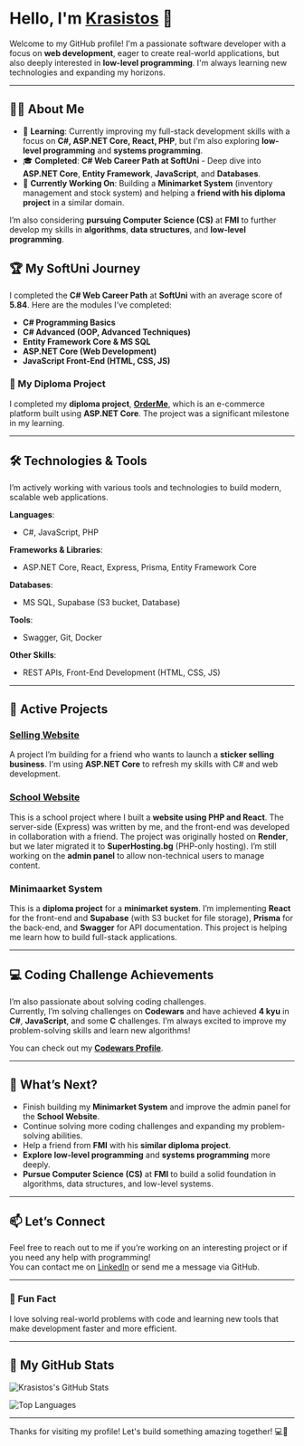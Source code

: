 # Hello, I'm [Krasistos](https://github.com/krasistos) 👋

Welcome to my GitHub profile! I'm a passionate software developer with a focus on **web development**, eager to create real-world applications, but also deeply interested in **low-level programming**. I'm always learning new technologies and expanding my horizons.

---

## 👨‍💻 About Me

- 🌱 **Learning**: Currently improving my full-stack development skills with a focus on **C#, ASP.NET Core, React, PHP**, but I'm also exploring **low-level programming** and **systems programming**.
- 🎓 **Completed**: **C# Web Career Path at SoftUni** - Deep dive into **ASP.NET Core**, **Entity Framework**, **JavaScript**, and **Databases**.
- 🚀 **Currently Working On**: Building a **Minimarket System** (inventory management and stock system) and helping a **friend with his diploma project** in a similar domain.

I’m also considering **pursuing Computer Science (CS)** at **FMI** to further develop my skills in **algorithms**, **data structures**, and **low-level programming**.

## 🏆 My SoftUni Journey
I completed the **C# Web Career Path** at **SoftUni** with an average score of **5.84**. Here are the modules I’ve completed:

- **C# Programming Basics**
- **C# Advanced (OOP, Advanced Techniques)**
- **Entity Framework Core & MS SQL**
- **ASP.NET Core (Web Development)**
- **JavaScript Front-End (HTML, CSS, JS)**

### 📜 My Diploma Project
I completed my **diploma project**, **[OrderMe](https://github.com/krasistos/ordermecsharp)**, which is an e-commerce platform built using **ASP.NET Core**. The project was a significant milestone in my learning.

---

## 🛠️ Technologies & Tools

I’m actively working with various tools and technologies to build modern, scalable web applications.

**Languages**:  
- C#, JavaScript, PHP

**Frameworks & Libraries**:  
- ASP.NET Core, React, Express, Prisma, Entity Framework Core

**Databases**:  
- MS SQL, Supabase (S3 bucket, Database)

**Tools**:  
- Swagger, Git, Docker

**Other Skills**:  
- REST APIs, Front-End Development (HTML, CSS, JS)

---

## 🔧 Active Projects

### [Selling Website](https://github.com/krasistos/selling-website)  
A project I’m building for a friend who wants to launch a **sticker selling business**. I'm using **ASP.NET Core** to refresh my skills with C# and web development.

### [School Website](https://github.com/krasistos/schoolwebsite)  
This is a school project where I built a **website using PHP and React**. The server-side (Express) was written by me, and the front-end was developed in collaboration with a friend. The project was originally hosted on **Render**, but we later migrated it to **SuperHosting.bg** (PHP-only hosting). I’m still working on the **admin panel** to allow non-technical users to manage content.

### Minimaarket System  
This is a **diploma project** for a **minimarket system**. I’m implementing **React** for the front-end and **Supabase** (with S3 bucket for file storage), **Prisma** for the back-end, and **Swagger** for API documentation. This project is helping me learn how to build full-stack applications.

---

## 💻 Coding Challenge Achievements

I’m also passionate about solving coding challenges.  
Currently, I’m solving challenges on **Codewars** and have achieved **4 kyu** in **C#**, **JavaScript**, and some **C** challenges. I’m always excited to improve my problem-solving skills and learn new algorithms!

You can check out my **[Codewars Profile](https://www.codewars.com/users/krasistos)**.

---

## 🌱 What’s Next?

- Finish building my **Minimarket System** and improve the admin panel for the **School Website**.
- Continue solving more coding challenges and expanding my problem-solving abilities.
- Help a friend from **FMI** with his **similar diploma project**.
- **Explore low-level programming** and **systems programming** more deeply.
- **Pursue Computer Science (CS)** at **FMI** to build a solid foundation in algorithms, data structures, and low-level systems.

---

## 📫 Let’s Connect

Feel free to reach out to me if you’re working on an interesting project or if you need any help with programming!  
You can contact me on [LinkedIn](https://www.linkedin.com/in/krasistos) or send me a message via GitHub.

---

### 🌟 Fun Fact

I love solving real-world problems with code and learning new tools that make development faster and more efficient.

---

## 🚀 My GitHub Stats

![Krasistos's GitHub Stats](https://github-readme-stats.vercel.app/api?username=krasistos&show_icons=true&count_private=true&hide_title=true&hide=prs&theme=radical)

![Top Languages](https://github-readme-stats.vercel.app/api/top-langs/?username=krasistos&langs_count=10&hide=html&theme=radical)

---

Thanks for visiting my profile! Let's build something amazing together! 💻🚀
